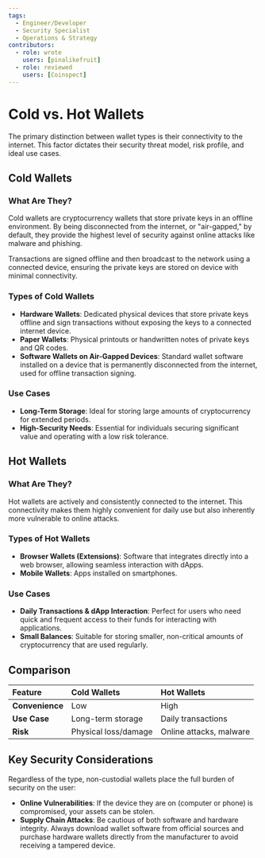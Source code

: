 ```yaml
---
tags:
  - Engineer/Developer
  - Security Specialist
  - Operations & Strategy
contributors:
  - role: wrote
    users: [pinalikefruit]
  - role: reviewed
    users: [Coinspect]
---
```


# Cold vs. Hot Wallets

The primary distinction between wallet types is their connectivity to the internet. This factor dictates their security threat model, risk profile, and ideal use cases. 

## Cold Wallets

### What Are They?

Cold wallets are cryptocurrency wallets that store private keys in an offline environment. By being disconnected from the internet, or "air-gapped," by default, they provide the highest level of security against online attacks like malware and phishing.

Transactions are signed offline and then broadcast to the network using a connected device, ensuring the private keys  are stored on device with minimal connectivity.

### Types of Cold Wallets

- **Hardware Wallets**: Dedicated physical devices that store private keys offline and sign transactions without exposing the keys to a connected internet device.
- **Paper Wallets**: Physical printouts or handwritten notes of private keys and QR codes.
- **Software Wallets on Air-Gapped Devices**: Standard wallet software installed on a device that is permanently disconnected from the internet, used for offline transaction signing.

### Use Cases

- **Long-Term Storage**: Ideal for storing large amounts of cryptocurrency for extended periods.
- **High-Security Needs**: Essential for individuals securing significant value and operating with a low risk tolerance.

## Hot Wallets

### What Are They?

Hot wallets are actively and consistently connected to the internet. This connectivity makes them highly convenient for daily use but also inherently more vulnerable to online attacks.

### Types of Hot Wallets

- **Browser Wallets (Extensions)**: Software that integrates directly into a web browser, allowing seamless interaction with dApps.
- **Mobile Wallets**: Apps installed on smartphones.

### Use Cases

- **Daily Transactions & dApp Interaction**: Perfect for users who need quick and frequent access to their funds for interacting with applications.
- **Small Balances**: Suitable for storing smaller, non-critical amounts of cryptocurrency that are used regularly.

## Comparison

| **Feature** | **Cold Wallets** | **Hot Wallets** |
| :--- | :--- | :--- |
| **Convenience** | Low | High |
| **Use Case** | Long-term storage | Daily transactions |
| **Risk** | Physical loss/damage | Online attacks, malware |


## **Key Security Considerations**

Regardless of the type, non-custodial wallets place the full burden of security on the user:

- **Online Vulnerabilities**: If the device they are on (computer or phone) is compromised, your assets can be stolen.
- **Supply Chain Attacks**: Be cautious of both software and hardware integrity. Always download wallet software from official sources and purchase hardware wallets directly from the manufacturer to avoid receiving a tampered device.